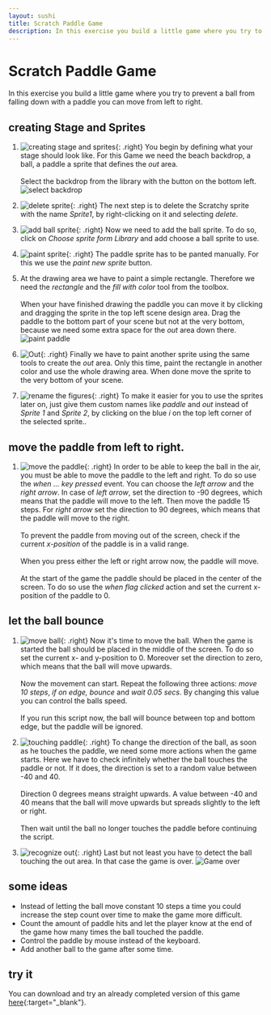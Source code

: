 ```yaml
---
layout: sushi
title: Scratch Paddle Game
description: In this exercise you build a little game where you try to prevent a ball from falling down with a paddle you can move from left to right.
---
```


# Scratch Paddle Game

In this exercise you build a little game where you try to prevent a ball from falling down with a paddle you can move from left to right.

## creating Stage and Sprites

1. ![creating stage and sprites](scratch-paddle-game/buehne-und-figuren.png){: .right}
You begin by defining what your stage should look like. For this Game we need the beach backdrop, a ball, a paddle a sprite that defines the *out* area.<br/><br/>
Select the backdrop from the library with the button on the bottom left.
![select backdrop](scratch-paddle-game/buehnenbild-auswaehlen.png)

2. ![delete sprite](scratch-paddle-game/figur-loeschen.png){: .right}
The next step is to delete the Scratchy sprite with the name *Sprite1*, by right-clicking on it and selecting *delete*.

3. ![add ball sprite](scratch-paddle-game/figur-hinzufuegen.png){: .right}
Now we need to add the ball sprite. To do so, click on *Choose sprite form Library* and add choose a ball sprite to use.

4. ![paint sprite](scratch-paddle-game/figur-zeichnen.png){: .right}
The paddle sprite has to be panted manually. For this we use the *paint new sprite* button.

5. At the drawing area we have to paint a simple rectangle. Therefore we need the *rectangle* and the *fill with color* tool from the toolbox.<br/><br/>
When your have finished drawing the paddle you can move it by clicking and dragging the sprite in the top left scene design area. Drag the paddle to the bottom part of your scene but not at the very bottom, because we need some extra space for the *out* area down there.
![paint paddle](scratch-paddle-game/paddle-malen.png)

6. ![Out](scratch-paddle-game/out.png){: .right}
Finally we have to paint another sprite using the same tools to create the *out* area. Only this time, paint the rectangle in another color and use the whole drawing area. When done move the sprite to the very bottom of your scene.

7. ![rename the figures](scratch-paddle-game/figuren-benennen.png){: .right}
To make it easier for you to use the sprites later on, just give them custom names like *paddle* and *out* instead of *Sprite 1* and *Sprite 2*, by clicking on the blue *i* on the top left corner of the selected sprite..

## move the paddle from left to right.

1. ![move the paddle](scratch-paddle-game/schlaeger-bewegen.png){: .right}
In order to be able to keep the ball in the air, you must be able to move the paddle to the left and right.
To do so use the *when ... key pressed* event. You can choose the *left arrow* and the *right arrow*.
In case of *left arrow*, set the direction to -90 degrees, which means that the paddle will move to the left. Then move the paddle 15 steps.
For *right arrow* set the direction to 90 degrees, which means that the paddle will move to the right. <br/><br/>
To prevent the paddle from moving out of the screen, check if the current *x-position* of the paddle is in a valid range. <br/><br/>
When you press either the left or right arrow now, the paddle will move. <br/><br/>
At the start of the game the paddle should be placed in the center of the screen. To do so use the *when flag clicked* action and set the current x-position of the paddle to 0.

## let the ball bounce

1. ![move ball](scratch-paddle-game/ball-bewegen.png){: .right}
Now it's time to move the ball. When the game is started the ball should be placed in the middle of the screen. To do so set the current x- and y-position to 0. Moreover set the direction to zero, which means that the ball will move upwards. <br/><br/>
Now the movement can start. Repeat the following three actions: *move 10 steps*, *if on edge, bounce* and *wait 0.05 secs*. 
By changing this value you can control the balls speed. <br/><br/>
If you run this script now, the ball will bounce between top and bottom edge, but the paddle will be ignored.

2. ![touching paddle](scratch-paddle-game/schlaeger-beruehren.png){: .right}
To change the direction of the ball, as soon as he touches the paddle, we need some more actions when the game starts. 
Here we have to check infinitely whether the ball touches the paddle or not. If it does, the direction is set to a random value between -40 and 40. <br/><br/>
Direction 0 degrees means straight upwards. A value between -40 and 40 means that the ball will move upwards but spreads slightly to the left or right. <br/><br/>
Then wait until the ball no longer touches the paddle before continuing the script. 

3. ![recognize out](scratch-paddle-game/out-erkennen.png){: .right}
Last but not least you have to detect the ball touching the out area. In that case the game is over.
![Game over](scratch-paddle-game/game-over.png)

## some ideas

* Instead of letting the ball move constant 10 steps a time you could increase the step count over time to make the game more difficult.
* Count the amount of paddle hits and let the player know at the end of the game how many times the ball touched the paddle.
* Control the paddle by mouse instead of the keyboard.
* Add another ball to the game after some time. 

## try it

You can download and try an already completed version of this game [here](scratch-paddle-game/scratch-paddle-game.sb2){:target="_blank"}.